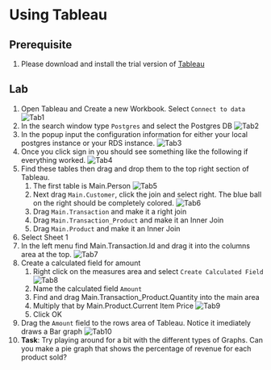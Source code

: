# Using Tableau

## Prerequisite

1. Please download and install the trial version of [Tableau](https://www.tableau.com/products/desktop/download)

## Lab

1. Open Tableau and Create a new Workbook. Select `Connect to data`
![Tab1](./resources/tab1.png "tab1")
1. In the search window type `Postgres` and select the Postgres DB
![Tab2](./resources/tab2.png "tab2")
1. In the popup input the configuration information for either your local postgres instance or your RDS instance.
![Tab3](./resources/tab3.png "tab3")
1. Once you click sign in you should see something like the following if everything worked.
![Tab4](./resources/tab4.png "tab4")
1. Find these tables then drag and drop them to the top right section of Tableau.
    1. The first table is Main.Person
    ![Tab5](./resources/tab5.png "tab5")
    2. Next drag `Main.Customer`, click the join and select right. The blue ball on the right should be completely colored.
    ![Tab6](./resources/tab6.png "Tab 6")
    2. Drag `Main.Transaction` and make it a right join
    3. Drag `Main.Transaction_Product` and make it an Inner Join
    4. Drag `Main.Product` and make it an Inner Join
1. Select Sheet 1
1. In the left menu find Main.Transaction.Id and drag it into the columns area at the top.
![Tab7](./resources/tab7.png "tab7")
1. Create a calculated field for amount
    1. Right click on the measures area and select `Create Calculated Field`
    ![Tab8](./resources/tab8.png "tab8")
    2. Name the calculated field `Amount`
    3. Find and drag Main.Transaction_Product.Quantity into the main area
    4. Multiply that by Main.Product.Current Item Price
    ![Tab9](./resources/tab9.png "tab9")
    5. Click OK
1. Drag the `Amount` field to the rows area of Tableau. Notice it imediately draws a Bar graph
![Tab10](./resources/tab10.png "tab10")
1. **Task**: Try playing around for a bit with the different types of Graphs. Can you make a pie graph that shows the percentage of revenue for each product sold?
